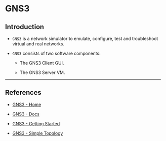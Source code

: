 # GNS3

## Introduction

* `GNS3` is a network simulator to emulate, configure, test and troubleshoot virtual and real networks.

* `GNS3` consists of two software components:

    * The GNS3 Client GUI.
    
    * The GNS3 Server VM.

---

## References

* [GNS3 - Home](https://gns3.com)

* [GNS3 - Docs](https://docs.gns3.com)

* [GNS3 - Getting Started](https://docs.gns3.com/1PvtRW5eAb8RJZ11maEYD9_aLY8kkdhgaMB0wPCz8a38/index.html)

* [GNS3 - Simple Topology](https://docs.gns3.com/1wr2j2jEfX6ihyzpXzC23wQ8ymHzID4K3Hn99-qqshfg/index.html)